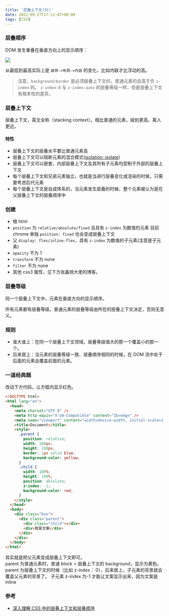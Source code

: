 ```yaml
---
title: '层叠上下文(SC)'
date: 2022-09-27T17:11:07+08:00
tags: [CSS]
---
```


### 层叠顺序

DOM 发生重叠在垂直方向上的显示顺序：

![](https://cdn.staticaly.com/gh/yokiizx/picgo@master/img/20221006131841.png)

从最低到最高实际上是 `装饰->布局->内容` 的变化，比如内联才比浮动的高。

> 注意，`background/border` 是必须层叠上下文的，普通元素的会高于负 `z-index` 的。
> `z-index:0` 与 `z-index:auto` 的层叠等级一样，但是层叠上下文有根本性的差异。

### 层叠上下文

层叠上下文，英文全称（stacking context）。相比普通的元素，级别更高，离人更近。

#### 特性

- 层叠上下文的层叠水平要比普通元素高
- 层叠上下文可以阻断元素的混合模式([isolation: isolate](https://www.zhangxinxu.com/wordpress/2016/01/understand-css3-isolation-isolate/))
- 层叠上下文可以嵌套，内部层叠上下文及其所有子元素均受制于外部的层叠上下文
- 每个层叠上下文和兄弟元素独立，也就是当进行层叠变化或渲染的时候，只需要考虑后代元素
- 每个层叠上下文是自成体系的，当元素发生层叠的时候，整个元素被认为是在父层叠上下文的层叠顺序中

### 创建

- 根 html
- `position` 为 `relative/absolute/fixed` 且具有 `z-index` 为数值的元素
  目前 chrome 单独 `position: fixed` 也会变成层叠上下文
- 父 `display: flex/inline-flex`，具有 `z-index` 为数值的子元素(注意是子元素)
- `opacity` 不为 1
- `transform` 不为 none
- `filter` 不为 none
- 其他 css3 属性，见下方张鑫旭大佬的博客。

### 层叠等级

同一个层叠上下文中，元素在垂直方向的显示顺序。

所有元素都有层叠等级，普通元素的层叠等级由所在的层叠上下文决定，否则无意义。

### 规则

- 谁大谁上：在同一个层叠上下文领域，层叠等级值大的那一个覆盖小的那一个。
- 后来居上：当元素的层叠等级一致、层叠顺序相同的时候，在 DOM 流中处于后面的元素会覆盖前面的元素。

### 一道经典题

改动下方代码，让方框内显示红色。

```html
<!DOCTYPE html>
<html lang="en">
  <head>
    <meta charset="UTF-8" />
    <meta http-equiv="X-UA-Compatible" content="IE=edge" />
    <meta name="viewport" content="width=device-width, initial-scale=1.0" />
    <title>Document</title>
    <style>
      .parent {
        position: relative;
        width: 100px;
        height: 100px;
        border: 1px solid blue;
        background-color: yellow;
      }
      .child {
        width: 100%;
        height: 100%;
        position: absolute;
        z-index: -1;
        background-color: red;
      }
    </style>
  </head>
  <body>
    <div class="box">
      <div class="parent">
        <div class="child"></div>
        <div>我是文案</div>
      </div>
    </div>
  </body>
</html>
```

其实就是把父元素变成层叠上下文即可。  
parent 为普通元素时，普通 block > 层叠上下文的 background，显示为黄色。
parent 为层叠上下文的时候（比如 z-index： 0），后来居上，子元素的背景就会覆盖父元素的背景了。
子元素 z-index 为-1 才能让文案显示出来，因为文案是 inline

### 参考

- [深入理解 CSS 中的层叠上下文和层叠顺序](https://www.zhangxinxu.com/wordpress/2016/01/understand-css-stacking-context-order-z-index/?shrink=1)
